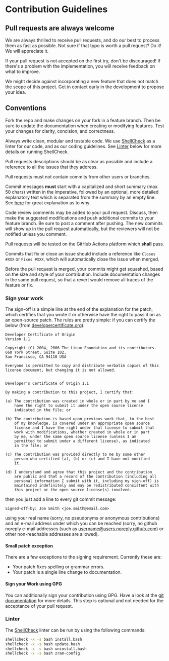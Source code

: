 # Contribution Guidelines

## Pull requests are always welcome

We are always thrilled to receive pull requests, and do our best to process them as fast as possible.
Not sure if that typo is worth a pull request?
Do it!
We will appreciate it.

If your pull request is not accepted on the first try, don't be discouraged!
If there's a problem with the implementation, you will receive feedback on what to improve.

We might decide against incorporating a new feature that does not match the scope of this project.
Get in contact early in the development to propose your idea.

## Conventions

Fork the repo and make changes on your fork in a feature branch.
Then be sure to update the documentation when creating or modifying features.
Test your changes for clarity, concision, and correctness.

Always write clean, modular and testable code.
We use [ShellCheck](https://www.shellcheck.net/) as a linter for our code, and as our coding guidelines.
See [Linter](#linter) below for more details on running ShellCheck.

Pull requests descriptions should be as clear as possible and include a reference to all the issues that they address.

Pull requests must not contain commits from other users or branches.

Commit messages **must** start with a capitalized and short summary (max. 50 chars) written in the imperative, followed by an optional, more detailed explanatory text which is separated from the summary by an empty line.
See [here](https://chris.beams.io/posts/git-commit) for great explanation as to why.

Code review comments may be added to your pull request.
Discuss, then make the suggested modifications and push additional commits to your feature branch.
Be sure to post a comment after pushing.
The new commits will show up in the pull request automatically, but the reviewers will not be notified unless you comment.

Pull requests will be tested on the GitHub Actions platform which **shall** pass.

Commits that fix or close an issue should include a reference like `Closes #XXX` or `Fixes #XXX`, which will automatically close the issue when merged.

Before the pull request is merged, your commits might get squashed, based on the size and style of your contribution.
Include documentation changes in the same pull request, so that a revert would remove all traces of the feature or fix.

### Sign your work

The sign-off is a simple line at the end of the explanation for the patch, which certifies that you wrote it or otherwise have the right to pass it on as an open-source patch.
The rules are pretty simple: if you can certify the below (from [developercertificate.org](http://developercertificate.org/)):

```
Developer Certificate of Origin
Version 1.1

Copyright (C) 2004, 2006 The Linux Foundation and its contributors.
660 York Street, Suite 102,
San Francisco, CA 94110 USA

Everyone is permitted to copy and distribute verbatim copies of this
license document, but changing it is not allowed.


Developer's Certificate of Origin 1.1

By making a contribution to this project, I certify that:

(a) The contribution was created in whole or in part by me and I
    have the right to submit it under the open source license
    indicated in the file; or

(b) The contribution is based upon previous work that, to the best
    of my knowledge, is covered under an appropriate open source
    license and I have the right under that license to submit that
    work with modifications, whether created in whole or in part
    by me, under the same open source license (unless I am
    permitted to submit under a different license), as indicated
    in the file; or

(c) The contribution was provided directly to me by some other
    person who certified (a), (b) or (c) and I have not modified
    it.

(d) I understand and agree that this project and the contribution
    are public and that a record of the contribution (including all
    personal information I submit with it, including my sign-off) is
    maintained indefinitely and may be redistributed consistent with
    this project or the open source license(s) involved.
```

then you just add a line to every git commit message:

```
Signed-off-by: Joe Smith <joe.smith@email.com>
```

using your real name (sorry, no pseudonyms or anonymous contributions) and an e-mail address under which you can be reached (sorry, no github noreply e-mail addresses (such as username@users.noreply.github.com) or other non-reachable addresses are allowed).

#### Small patch exception

There are a few exceptions to the signing requirement.
Currently these are:

*   Your patch fixes spelling or grammar errors.
*   Your patch is a single line change to documentation.

#### Sign your Work using GPG

You can additionally sign your contribution using GPG.
Have a look at the [git documentation](https://git-scm.com/book/en/v2/Git-Tools-Signing-Your-Work) for more details.
This step is optional and not needed for the acceptance of your pull request.

### Linter

The [ShellCheck](https://www.shellcheck.net/) linter can be run by using the following commands:

``` bash
shellcheck -x -s bash install.bash
shellcheck -x -s bash update.bash
shellcheck -x -s bash uninstall.bash
shellcheck -x -s bash zram-config
```
